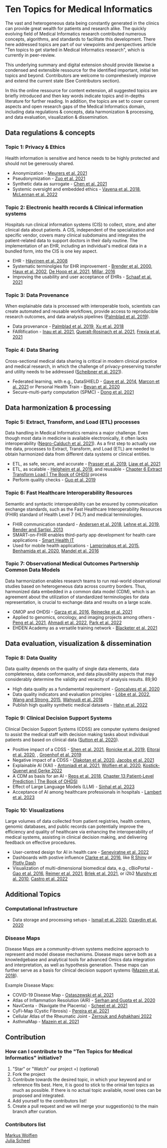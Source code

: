 # Ten Topics for Medical Informatics
The vast and heterogeneous data being constantly generated in the clinics can provide great wealth for patients and research alike. The quickly evolving field of Medical Informatics research contributed numerous concepts, algorithms, and standards to facilitate this development. 
There here addressed topics are part of our viewpoints and perspectives article "Ten topics to get started in Medical Informatics research", which is currently in peer-review.

This underlying summary and digital extension should provide likewise a condensed and extensible ressource for the identified important, initial ten topics and beyond. Contributors are welcome to comprehesively improve and extend the current state (See Contributors section).

In this the online ressource for content extension, all suggested topics are briefly introduced and then key words indicate topics and in-depths literature for further reading. In addition, the topics are set to cover current aspects and open research gaps of the Medical Informatics domain, including data regulations & concepts, data harmonization & processing, and data evaluation, visualization & dissemination.  

## Data regulations & concepts

### Topic 1: Privacy & Ethics
Health information is sensitive and hence needs to be highly protected and should not be generously shared. 
* Anonymization - [Meurers et al. 2021](https://doi.org/10.1093/gigascience/giab068)
* Pseudonymization - [Zuo et al. 2021](https://doi.org/10.2196/29871)
* Synthetic data as surrogate - [Chen et al. 2021](https://doi.org/10.1038/s41551-021-00751-8)
* Systemic oversight and embedded ethics - [Vayena et al. 2018](https://doi.org/10.1177/1073110518766026), [McLennan et al. 2022](https://doi.org/10.1186/S12910-022-00746-3)

### Topic 2: Electronic health records & Clinical information systems 
Hospitals run clinical information systems (CIS) to collect, store, and alter clinical data about patients. A CIS, independent of the specialization and specific vendor, covers many clinical subdomains and integrates the patient-related data to support doctors in their daily routine.
The implementation of an EHR, including an individual's medical data in a bundled form, into the CIS is one key aspect. 
* EHR - [Häyrinen et al. 2008](https://doi.org/10.1016/J.IJMEDINF.2007.09.001)
* Systematic terminolgies for EHR improvement - [Brender et al. 2000](https://doi.org/10.1016/S1386-5056(00)00092-7), [Haux et al. 2002](https://doi.org/10.1016/S1386-5056(02)00030-8), [De Hoop et al. 2021](https://doi.org/10.1055/S-0041-1739519), [Millar, 2016](https://doi.org/10.3233/978-1-61499-658-3-683)
* Improving the usability and user acceptance of EHRs - [Schaaf et al. 2021](https://doi.org/10.1186/S12911-021-01435-8)

### Topic 3: Data Provenance
When explainable data is processed with interoperable tools, scientists can create automated and reusable workflows, provide access to reproducible research outcomes, and  data analysis pipelines ([Palmblad et al. 2019](https://doi.org/10.1093/BIOINFORMATICS/BTY646)). 
* Data provenance - [Palmblad et al. 2019](https://doi.org/10.1093/BIOINFORMATICS/BTY646), [Xu et al. 2018](https://www.ncbi.nlm.nih.gov/pmc/articles/PMC5961786/)
* FAIRification - [Inau et al. 2021](https://doi.org/10.2196/22505), [Queralt-Rosinach et al. 2021](https://doi.org/10.1101/2021.08.13.21262023), [Frexia et al. 2021](https://doi.org/10.3233/SHTI210131)

### Topic 4: Data Sharing
Cross-sectional medical data sharing is critical in modern clinical practice and medical research, in which the challenge of privacy-preserving transfer and utility needs to be addressed ([Scheibner et al. 2021](https://doi.org/10.2196/25120)).
* Federated learning, with e.g., DataSHIELD - [Gaye et al. 2014](https://doi.org/10.1093/IJE/DYU188), [Marcon et al. 2021](https://doi.org/10.1371/JOURNAL.PCBI.1008880) or Personal Health Train - [Beyan et al. 2020](https://doi.org/10.1162/DINT_A_00032)
* Secure-multi-party computation (SPMC) - [Dong et al. 2021](https://www.ncbi.nlm.nih.gov/pmc/articles/PMC8378657/)

## Data harmonization & processing

### Topic 5: Extract, Transform, and Load (ETL) processes 
Data handling in Medical Informatics remains a major challenge. Even though most data in medicine is available electronically, it often lacks interoperability ([Negro-Calduch et al. 2021](https://doi.org/10.1016/J.IJMEDINF.2021.104507)). As a first step to actually use the data, processes to Extract, Transform, and Load (ETL) are needed to obtain harmonized data from different data systems or clinical entities. 
* ETL, as safe, secure, and accurate - [Prasser et al. 2019](https://doi.org/10.1016/J.IJMEDINF.2019.03.006), [Liaw et al. 2021](https://doi.org/10.1093/JAMIA/OCAA340)
* ETL, as scalable - [Helgheim et al. 2019](https://doi.org/10.3390/IJERPH16050769), and reusable - [Chapter 6 Extract Transform Load | The Book of OHDSI](https://ohdsi.github.io/TheBookOfOhdsi/ExtractTransformLoad.html#introduction-1) process
* Perform quality checks - [Guo et al. 2019](https://doi.org/10.1093/JAMIA/OCZ143)

### Topic 6: Fast Healthcare Interoperability Resources 
Semantic and syntactic interoperability can be ensured by communication exchange standards, such as the Fast Healthcare Interoperability Resources (FHIR) standard of Health Level 7 (HL7) and medical terminologies.
* FHIR communication standard - [Andersen et al. 2018](https://doi.org/10.1515/BMT-2017-0021/MACHINEREADABLECITATION/RIS), [Lehne et al. 2019](https://doi.org/10.3233/SHTI190805), [Bender and Sartipi, 2013](https://doi.org/10.1109/CBMS.2013.6627810)
* SMART-on-FHIR enables third-party app development for health care applications - [Smart Health IT](https://apps.smarthealthit.org/apps/featured)
* Used for mobile health applications - [Lamprinakos et al. 2015](https://doi.org/10.1109/MOBIHEALTH.2014.7015927), [Benhamida et al. 2020](https://doi.org/10.1109/CINTI51262.2020.9305828), [Mandel et al. 2016](https://doi.org/10.1093/JAMIA/OCV189)

### Topic 7: Observational Medical Outcomes Partnership Common Data Models
Data harmonization enables research teams to run real-world observational studies based on heterogeneous data across country borders. Thus, harmonized data embedded in a common data model (CDM), which is an agreement about the utilization of standardized terminologies for data representation, is crucial to exchange data and results on a large scale. 
* OMOP and OHDSI - [Garza et al. 2016](https://doi.org/10.1016/J.JBI.2016.10.016), [Reinecke et al. 2021](https://doi.org/10.3233/SHTI210546)
* Applied to genomics, oncology, and imaging projects among others - [Peng et al. 2021](https://doi.org/10.3233/SHTI210545), [Ahmadi et al. 2022](https://doi.org/10.3390/IJMS231911834/S1), [Park et al. 2022](https://doi.org/10.3349/YMJ.2022.63.S74)
* EHDEN Academy as a versatile training network - [Blacketer et al. 2021](https://doi.org/10.1093/JAMIA/OCAB132)

## Data evaluation, visualization & dissemination

### Topic 8: Data Quality 
Data quality depends on the quality of single data elements, data completeness, data conformance, and data plausibility aspects that may considerably determine the validity and veracity of analysis results. 89,90
* High data quality as a fundamental requirement - [Goncalves et al. 2020](https://doi.org/10.1186/S12874-020-00977-1)
* Data quality indicators and evaluation principles - [Löbe et al. 2022](https://doi.org/10.3233/SHTI210904), [Wang and Strong, 2015](https://doi.org/10.1080/07421222.1996.11518099), [Wahyudi et al. 2018](https://doi.org/10.1007/S10796-017-9822-7)
* Publish high quality synthetic medical datasets - [Hahn et al. 2022](https://doi.org/10.3390/JPM12081278)

### Topic 9: Clinical Decision Support Systems
Clinical Decision Support Systems (CDSS) are computer systems designed to assist the medical staff with decision making tasks about individual patients and based on clinical data ([Sutton et al. 2020](https://doi.org/10.1038/s41746-020-0221-y)).
* Positive impact of a CDSS - [Shen et al. 2021](https://doi.org/10.1093/JAMIA/OCAA250), [Ronicke et al. 2019](https://doi.org/10.1186/S13023-019-1040-6), [Eltorai et al. 2020](https://doi.org/10.1097/RTI.0000000000000453), [](https://doi.org/), [Groenhof et al. 2019](https://doi.org/10.1007/S12471-019-01308-W)
* Negative impact of a CDSS - [Olakotan et al. 2020](https://doi.org/10.3233/SHTI200293), [Jacobs et al. 2021](https://doi.org/10.1038/s41398-021-01224-x)
* Explainable AI (XAI) - [Antoniadi et al. 2021](https://doi.org/10.3390/APP11115088), [Wolfien et al. 2020](https://doi.org/10.1016/J.EBIOM.2020.102862), [Kostick-Quenet and Gerke 2022](https://www.nature.com/articles/s41746-022-00737-z)
* A CDM as basis for an AI - [Reps et al. 2018](https://doi.org/10.1093/JAMIA/OCY032), [Chapter 13 Patient-Level Prediction | The Book of OHDSI](https://ohdsi.github.io/TheBookOfOhdsi/PatientLevelPrediction.html)
* Effect of Large Language Models (LLM) - [Sinhal et al. 2023](https://www.nature.com/articles/s41586-023-06291-2) 
* Acceptance of AI among healthcare professionals in hospitals - [Lambert et al. 2023](https://www.nature.com/articles/s41746-023-00852-5)

### Topic 10: Visualizations
Large volumes of data collected from patient registries, health centers, genomic databases, and public records can potentially improve the efficiency and quality of healthcare via enhancing the interoperability of medical systems, assisting in clinical decision making, and delivering feedback on effective procedures. 
* User-centred design for AI in health care - [Seneviratne et al. 2022](https://informatics.bmj.com/content/29/1/e100656)
* Dashboards with postive influence [Clarke et al. 2016](https://pubmed.ncbi.nlm.nih.gov/27332223/), like [R Shiny](https://shiny.posit.co/) or [Plotly Dash](https://zenodo.org/record/3346213)
* Visualization of multi-dimensional biomedical data, e.g., cBioPortal - [Gao et al. 2016](http://dx.doi.org/10.1126/scisignal.2004088), [Reimer et al. 2021](http://dx.doi.org/10.3233/SHTI210833), [Brlek et al. 2021](http://dx.doi.org/10.3390/cancers13133247), or i2b2 [Murphy et al. 2010](http://dx.doi.org/10.1136/jamia.2009.000893), [Castro et al. 2022](http://dx.doi.org/10.1093/jamia/ocab264)

## Additional Topics

### Computational Infrastructure
* Data storage and processing setups - [Ismail et al. 2020](https://doi.org/10.2196/17508), [Ozaydin et al. 2020](https://doi.org/10.2196/18579)  

### Disease Maps
Disease Maps are a community-driven systems medicine approach to represent and model disease mechanisms. Disease maps serve both as a knowledgebase and analytical tools for advanced Omics data integration and interpretation, as well as hypothesis generation. These maps can further serve as a basis for clinical decision support systems ([Mazein et al. 2018](https://doi.org/10.1038/s41540-018-0059-y)). 

Example Disease Maps:
* COVID-19 Disease Map - [Ostaszewski et al. 2021](https://www.embopress.org/doi/full/10.15252/msb.202110387)
* Atlas of Inflammation Resolution (AIR) - [Serhan and Gupta et al. 2020](https://doi.org/10.1016/j.mam.2020.100894)
* NaviCenta - (Navigate the Placenta) - [Scheel et al. 2021](https://www.sbi.uni-rostock.de/minerva/index.xhtml?id=NaviCenta)
* CyFi-Map (Cystic Fibrosis) - [Pereira et al. 2021](https://doi.org/10.1038/s41598-021-01618-3)
* Cellular Atlas of the Rheumatic Joint - [Zerrouk and Aghakhani 2022](https://doi.org/10.3389/fsysb.2022.925791)
* AsthmaMap - [Mazein et al. 2021](https://doi.org/10.1016/j.jaci.2020.11.032)

## Contribution

### How can I contribute to the "Ten Topics for Medical Informatics" initiative?
1. "Star" or "Watch" our project =) (optional)
2. Fork the project
3. Contribute towards the desired topic, in which your keyword and or reference fits best. Here, it is good to stick to the orinial ten topics as much as possible. If there is no actual topic available, novel ones can be proposed and integrated.
4. Add yourself to the contributors list!
5. Create a pull request and we will merge your suggestion(s) to the main branch after curation.


### Contributors list
[Markus Wolfien](https://github.com/mwolfien)  
[Julia Scheel](https://github.com/JuliaScheel)
